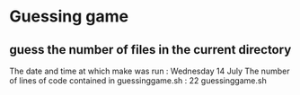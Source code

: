 # Guessing game
## guess the number of files in the current directory
The date and time at which make was run :
Wednesday 14 July
The number of lines of code contained in guessinggame.sh :
22 guessinggame.sh
